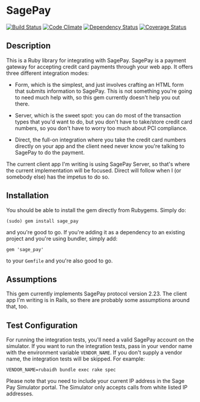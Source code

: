 # SagePay

[![Build Status](https://secure.travis-ci.org/mathie/sage_pay.png?branch=master)](http://travis-ci.org/mathie/sage_pay)
[![Code Climate](https://codeclimate.com/badge.png)](https://codeclimate.com/github/mathie/sage_pay)
[![Dependency Status](https://gemnasium.com/mathie/sage_pay.png)](https://gemnasium.com/mathie/sage_pay)
[![Coverage Status](https://coveralls.io/repos/mathie/sage_pay/badge.png?branch=master)](https://coveralls.io/r/mathie/sage_pay?branch=master)

## Description

This is a Ruby library for integrating with SagePay. SagePay is a payment
gateway for accepting credit card payments through your web app. It offers
three different integration modes:

* Form, which is the simplest, and just involves crafting an HTML form that
  submits information to SagePay. This is not something you're going to need
  much help with, so this gem currently doesn't help you out there.

* Server, which is the sweet spot: you can do most of the transaction types
  that you'd want to do, but you don't have to take/store credit card numbers,
  so you don't have to worry too much about PCI compliance.

* Direct, the full-on integration where you take the credit card numbers
  directly on your app and the client need never know you're talking to
  SagePay to do the payment.

The current client app I'm writing is using SagePay Server, so that's where
the current implementation will be focused. Direct will follow when I (or
somebody else) has the impetus to do so.

## Installation

You should be able to install the gem directly from Rubygems. Simply do:

    (sudo) gem install sage_pay

and you're good to go. If you're adding it as a dependency to an existing
project and you're using bundler, simply add:

    gem 'sage_pay'

to your `Gemfile` and you're also good to go.

## Assumptions

This gem currently implements SagePay protocol version 2.23. The client app
I'm writing is in Rails, so there are probably some assumptions around that,
too.

## Test Configuration

For running the integration tests, you'll need a valid SagePay account on the
simulator. If you want to run the integration tests, pass in your vendor name
with the environment variable `VENDOR_NAME`. If you don't supply a vendor name,
the integration tests will be skipped. For example:

    VENDOR_NAME=rubaidh bundle exec rake spec

Please note that you need to include your current IP address in the Sage Pay
Simulator portal.  The Simulator only accepts calls from white listed IP
addresses.
